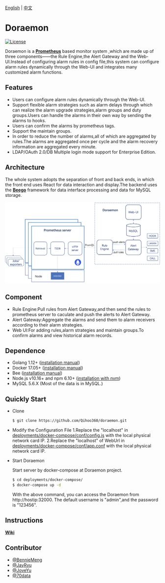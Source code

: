 [English](README.md) | [中文](README-CN.md)

# Doraemon

[![License](https://img.shields.io/badge/License-Apache%202.0-blue.svg)](LICENSE)

Doraemon is a **[Prometheus](https://prometheus.io)** based monitor system ,which are made up of three components——the Rule Engine,the Alert Gateway and the Web-UI.Instead of configuring alarm rules in config file,this system can configure alarm rules dynamically through the Web-UI and integrates many customized alarm functions.

## Features

- Users can configure alarm rules dynamically through the Web-UI.
- Support flexible alarm strategies such as alarm delays through which can realize the alarm upgrade strategies,alarm groups and duty groups.Users can handle the alarms in their own way by sending the alarms to hooks.
- Users can confirm the alarms by prometheus tags.
- Support the maintain groups.
- In order to reduce the number of alarms,all of which are aggregated by rules.The alarms are aggregated once per cycle and the alarm recovery information are aggregated every minute.
- LDAP/OAuth 2.0/DB Multiple login mode support for Enterprise Edition.

## Architecture

The whole system adopts the separation of front and back ends, in which the front end uses React for data interaction and display.The backend uses the **[Beego](https://beego.me)** framework for data interface processing and data for MySQL storage.

![Architecture](docs/images/Architecture.png)

## Component

- Rule Engine:Pull rules from Alert Gateway,and then send the rules to prometheus server to caculate and push the alerts to Alert Gateway.
- Alert Gateway:Aggregate the alarms and send them to alarm receivers according to their alarm strategies.
- Web UI:For adding rules,alarm strategies and maintain groups.To confirm alarms and view historical alarm records.

## Dependence

- Golang 1.12+ ([installation manual](https://golang.org/dl/))
- Docker 17.05+ ([installation manual](https://docs.docker.com/install))
- Bee ([installation manual](https://github.com/beego/bee))
- Node.js v10.16+ and npm 6.10+ ([installation with nvm](https://github.com/creationix/nvm#usage))
- MySQL 5.6.X (Most of the data is in MySQL.)

## Quickly Start

- Clone

  ```bash
  $ git clone https://github.com/Qihoo360/doraemon.git
  ```

- Modify the Configuration File
  1.Replace the "localhost" in [deployments/docker-compose/conf/config.js](deployments/docker-compose/conf/config.js) with the local physical network card IP.
  2.Replace the "localhost" of WebUrl in [deployments/docker-compose/conf/app.conf](deployments/docker-compose/conf/app.conf) with the local physical network card IP.
- Start Doraemon

  Start server by docker-compose at Doraemon project.

  ```bash
  $ cd deployments/docker-compose/
  $ docker-compose up -d
  ```

  With the above command, you can access the Doraemon from http://hostip:32000. The default username is "admin",and the password is "123456".

## Instructions

**[Wiki](docs/readme.md)**

## Contributor

- [@BennieMeng](https://github.com/BennieMeng)
- [@JayRyu](https://github.com/jayryu)
- [@JoveYu](https://github.com/JoveYu)
- [@70data](https://github.com/70data)
